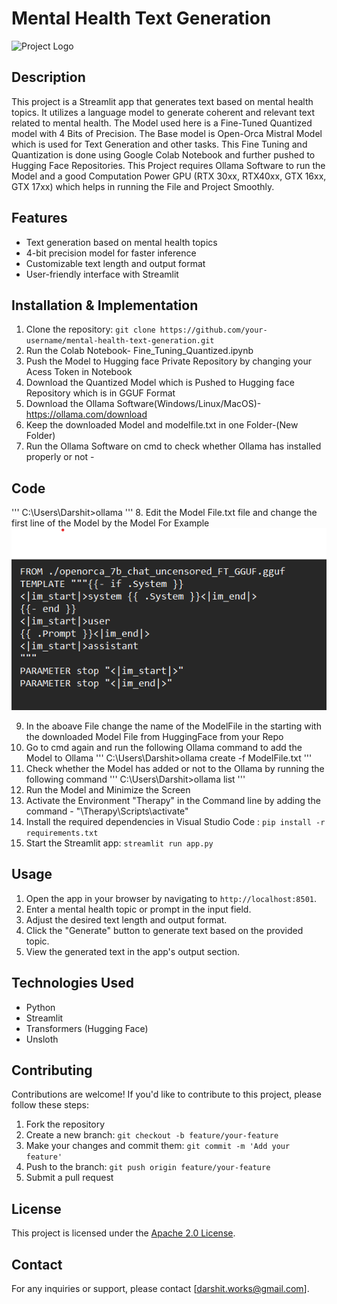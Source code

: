 # Mental Health Text Generation

![Project Logo](![image](https://github.com/darshit503/Mental_Health_Theraphy_Couneslling/assets/91828073/97ef94ef-f943-41d5-bbeb-37f91df0d171)
)

## Description
This project is a Streamlit app that generates text based on mental health topics. It utilizes a language model to generate coherent and relevant text related to mental health. The Model used here is a Fine-Tuned Quantized model with 4 Bits of Precision. The Base  model is Open-Orca Mistral Model which is used for Text Generation and other tasks. This Fine Tuning and Quantization is done using Google Colab Notebook and further pushed to Hugging Face Repositories. This Project requires Ollama Software to run the Model and a good Computation Power GPU (RTX 30xx, RTX40xx, GTX 16xx, GTX 17xx) which helps in running the File and Project Smoothly. 

## Features
- Text generation based on mental health topics
- 4-bit precision model for faster inference
- Customizable text length and output format
- User-friendly interface with Streamlit

## Installation & Implementation
1. Clone the repository: `git clone https://github.com/your-username/mental-health-text-generation.git`
2. Run the Colab Notebook- Fine_Tuning_Quantized.ipynb
3. Push the Model to Hugging face Private Repository by changing your Acess Token in Notebook
4. Download the Quantized Model which is Pushed to Hugging face Repository which is in GGUF Format
5. Download the Ollama Software(Windows/Linux/MacOS)-https://ollama.com/download
6. Keep the downloaded Model and modelfile.txt in one Folder-(New Folder)
7. Run the Ollama Software on cmd to check whether Ollama has installed properly or not - 
## Code 
'''
C:\Users\Darshit>ollama 
'''
8. Edit the Model File.txt file and change the first line of the Model by the Model 
For Example
![Alt text](Example.png?raw=true "Screenshot of the ModelFile.txt")


9. In the aboave File change the name of the ModelFile in the starting with the downloaded Model File from HuggingFace from your Repo
10. Go to cmd again and run the following Ollama command to add the Model to Ollama
'''
C:\Users\Darshit>ollama create <name of new_model> -f ModelFile.txt
'''
11. Check whether the Model has added or not to the Ollama by running the following command
'''
C:\Users\Darshit>ollama list
'''
12. Run the Model and Minimize the Screen
13. Activate the Environment "Therapy" in the Command line by adding the command - "\Therapy\Scripts\activate"
14. Install the required dependencies in Visual Studio Code : `pip install -r requirements.txt`
15. Start the Streamlit app: `streamlit run app.py`

## Usage
1. Open the app in your browser by navigating to `http://localhost:8501`.
2. Enter a mental health topic or prompt in the input field.
3. Adjust the desired text length and output format.
4. Click the "Generate" button to generate text based on the provided topic.
5. View the generated text in the app's output section.

## Technologies Used
- Python
- Streamlit
- Transformers (Hugging Face)
- Unsloth

## Contributing
Contributions are welcome! If you'd like to contribute to this project, please follow these steps:
1. Fork the repository
2. Create a new branch: `git checkout -b feature/your-feature`
3. Make your changes and commit them: `git commit -m 'Add your feature'`
4. Push to the branch: `git push origin feature/your-feature`
5. Submit a pull request

## License
This project is licensed under the [Apache 2.0 License](LICENSE).

## Contact
For any inquiries or support, please contact [darshit.works@gmail.com].
